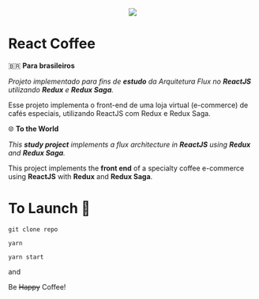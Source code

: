 <div align="center">
  <img src="https://f002.backblazeb2.com/file/adolfofonzar/logo-react-coffee.png">
</div>

# React Coffee

🇧🇷 **Para brasileiros**

*Projeto implementado para fins de **estudo** da Arquitetura Flux no **ReactJS** utilizando **Redux** e **Redux Saga**.*

Esse projeto implementa o front-end de uma loja virtual (e-commerce) de cafés especiais, utilizando ReactJS com Redux e Redux Saga.

🌐 **To the World**

*This **study project** implements a flux architecture in **ReactJS** using **Redux** and **Redux Saga**.*

This project implements the **front end** of a specialty coffee e-commerce using **ReactJS** with **Redux** and **Redux Saga**.

# To Launch 🚀


`git clone repo`

`yarn`

`yarn start`

and

Be <s>Happy</s> Coffee!
